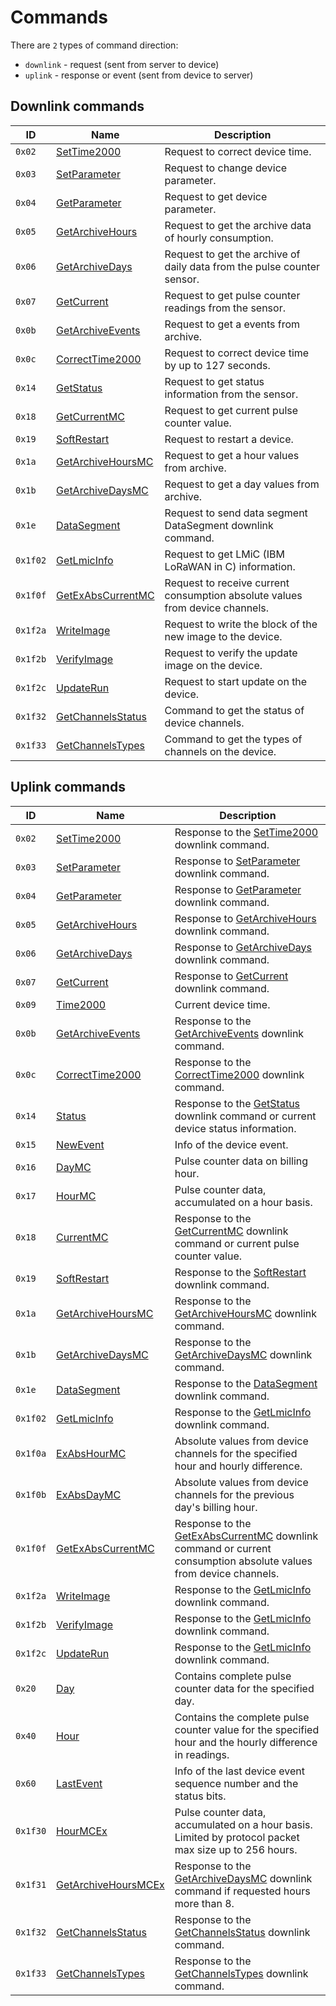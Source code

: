 # Commands

There are `2` types of command direction:

- `downlink` - request (sent from server to device)
- `uplink` - response or event (sent from device to server)


## Downlink commands

| ID       | Name                                                | Description                                                                  |
| -------- | --------------------------------------------------- | ---------------------------------------------------------------------------- |
| `0x02`   | [SetTime2000](./SetTime2000.md#request)             | Request to correct device time.                                              |
| `0x03`   | [SetParameter](./SetParameter.md#request)           | Request to change device parameter.                                          |
| `0x04`   | [GetParameter](./GetParameter.md#request)           | Request to get device parameter.                                             |
| `0x05`   | [GetArchiveHours](./GetArchiveHours.md#request)     | Request to get the archive data of hourly consumption.                       |
| `0x06`   | [GetArchiveDays](./GetArchiveDays.md#request)       | Request to get the archive of daily data from the pulse counter sensor.      |
| `0x07`   | [GetCurrent](./GetCurrent.md#request)               | Request to get pulse counter readings from the sensor.                       |
| `0x0b`   | [GetArchiveEvents](./GetArchiveEvents.md#request)   | Request to get a events from archive.                                        |
| `0x0c`   | [CorrectTime2000](./CorrectTime2000.md#request)     | Request to correct device time by up to 127 seconds.                         |
| `0x14`   | [GetStatus](./GetStatus.md#request)                 | Request to get status information from the sensor.                           |
| `0x18`   | [GetCurrentMC](./GetCurrentMC.md#request)           | Request to get current pulse counter value.                                  |
| `0x19`   | [SoftRestart](./SoftRestart.md#request)             | Request to restart a device.                                                 |
| `0x1a`   | [GetArchiveHoursMC](./GetArchiveHoursMC.md#request) | Request to get a hour values from archive.                                   |
| `0x1b`   | [GetArchiveDaysMC](./GetArchiveDaysMC.md#request)   | Request to get a day values from archive.                                    |
| `0x1e`   | [DataSegment](./DataSegment.md#request)             | Request to send data segment DataSegment downlink command.                   |
| `0x1f02` | [GetLmicInfo](./GetLmicInfo.md#request)             | Request to get LMiC (IBM LoRaWAN in C) information.                          |
| `0x1f0f` | [GetExAbsCurrentMC](./GetExAbsCurrentMC.md#request) | Request to receive current consumption absolute values from device channels. |
| `0x1f2a` | [WriteImage](./WriteImage.md#request)               | Request to write the block of the new image to the device.                   |
| `0x1f2b` | [VerifyImage](./VerifyImage.md#request)             | Request to verify the update image on the device.                            |
| `0x1f2c` | [UpdateRun](./UpdateRun.md#request)                 | Request to start update on the device.                                       |
| `0x1f32` | [GetChannelsStatus](./GetChannelsStatus.md#request) | Command to get the status of device channels.                                |
| `0x1f33` | [GetChannelsTypes](./GetChannelsTypes.md#request)   | Command to get the types of channels on the device.                          |

## Uplink commands

| ID       | Name                                                     | Description                                                                                                                                       |
| -------- | -------------------------------------------------------- | ------------------------------------------------------------------------------------------------------------------------------------------------- |
| `0x02`   | [SetTime2000](./SetTime2000.md#response)                 | Response to the [SetTime2000](./SetTime2000.md#request) downlink command.                                                                         |
| `0x03`   | [SetParameter](./SetParameter.md#response)               | Response to [SetParameter](./SetParameter.md#request) downlink command.                                                                           |
| `0x04`   | [GetParameter](./GetParameter.md#response)               | Response to [GetParameter](./GetParameter.md#request) downlink command.                                                                           |
| `0x05`   | [GetArchiveHours](./GetArchiveHours.md#response)         | Response to [GetArchiveHours](./GetArchiveHours.md#request) downlink command.                                                                     |
| `0x06`   | [GetArchiveDays](./GetArchiveDays.md#response)           | Response to [GetArchiveDays](./GetArchiveDays.md#request) downlink command.                                                                       |
| `0x07`   | [GetCurrent](./GetCurrent.md#response)                   | Response to [GetCurrent](./GetCurrent.md#request) downlink command.                                                                               |
| `0x09`   | [Time2000](./uplink/Time2000.md)                         | Current device time.                                                                                                                              |
| `0x0b`   | [GetArchiveEvents](./GetArchiveEvents.md#response)       | Response to the [GetArchiveEvents](./GetArchiveEvents.md#request) downlink command.                                                               |
| `0x0c`   | [CorrectTime2000](./CorrectTime2000.md#response)         | Response to the [CorrectTime2000](./CorrectTime2000.md#request) downlink command.                                                                 |
| `0x14`   | [Status](./GetStatus.md#response)                        | Response to the [GetStatus](./GetStatus.md#request) downlink command or current device status information.                                        |
| `0x15`   | [NewEvent](./uplink/NewEvent.md)                         | Info of the device event.                                                                                                                         |
| `0x16`   | [DayMC](./uplink/DayMC.md)                               | Pulse counter data on billing hour.                                                                                                               |
| `0x17`   | [HourMC](./uplink/HourMC.md)                             | Pulse counter data, accumulated on a hour basis.                                                                                                  |
| `0x18`   | [CurrentMC](./GetCurrentMC.md#response)                  | Response to the [GetCurrentMC](./GetCurrentMC.md#request) downlink command or current pulse counter value.                                        |
| `0x19`   | [SoftRestart](./SoftRestart.md#response)                 | Response to the [SoftRestart](./SoftRestart.md#request) downlink command.                                                                         |
| `0x1a`   | [GetArchiveHoursMC](./GetArchiveHoursMC.md#response)     | Response to the [GetArchiveHoursMC](./GetArchiveHoursMC.md#request) downlink command.                                                             |
| `0x1b`   | [GetArchiveDaysMC](./GetArchiveDaysMC.md#response)       | Response to the [GetArchiveDaysMC](./GetArchiveDaysMC.md#request) downlink command.                                                               |
| `0x1e`   | [DataSegment](./DataSegment.md#response)                 | Response to the [DataSegment](./DataSegment.md#request) downlink command.                                                                         |
| `0x1f02` | [GetLmicInfo](./GetLmicInfo.md#response)                 | Response to the [GetLmicInfo](./GetLmicInfo.md#request) downlink command.                                                                         |
| `0x1f0a` | [ExAbsHourMC](./uplink/ExAbsHourMC.md)                   | Absolute values from device channels for the specified hour and hourly difference.                                                                |
| `0x1f0b` | [ExAbsDayMC](./uplink/ExAbsDayMC.md)                     | Absolute values from device channels for the previous day's billing hour.                                                                         |
| `0x1f0f` | [GetExAbsCurrentMC](./GetExAbsCurrentMC.md#response)     | Response to the [GetExAbsCurrentMC](./GetExAbsCurrentMC.md#request) downlink command or current consumption absolute values from device channels. |
| `0x1f2a` | [WriteImage](./WriteImage.md#response)                   | Response to the [GetLmicInfo](./WriteImage.md#request) downlink command.                                                                          |
| `0x1f2b` | [VerifyImage](./VerifyImage.md#response)                 | Response to the [GetLmicInfo](./VerifyImage.md#request) downlink command.                                                                         |
| `0x1f2c` | [UpdateRun](./UpdateRun.md#response)                     | Response to the [GetLmicInfo](./UpdateRun.md#request) downlink command.                                                                           |
| `0x20`   | [Day](./uplink/Day.md)                                   | Contains complete pulse counter data for the specified day.                                                                                       |
| `0x40`   | [Hour](./uplink/Hour.md)                                 | Contains the complete pulse counter value for the specified hour and the hourly difference in readings.                                           |
| `0x60`   | [LastEvent](./uplink/LastEvent.md)                       | Info of the last device event sequence number and the status bits.                                                                                |
| `0x1f30` | [HourMCEx](./uplink/HourMCEx.md)                         | Pulse counter data, accumulated on a hour basis. Limited by protocol packet max size up to 256 hours.                                             |
| `0x1f31` | [GetArchiveHoursMCEx](./GetArchiveHoursMCEx.md#response) | Response to the [GetArchiveDaysMC](./GetArchiveDaysMC.md#request) downlink command if requested hours more than 8.                                |
| `0x1f32` | [GetChannelsStatus](./GetChannelsStatus.md#response)     | Response to the [GetChannelsStatus](./GetChannelsStatus.md#request) downlink command.                                                             |
| `0x1f33` | [GetChannelsTypes](./GetChannelsTypes.md#response)       | Response to the [GetChannelsTypes](./GetChannelsTypes.md#request) downlink command.                                                               |

